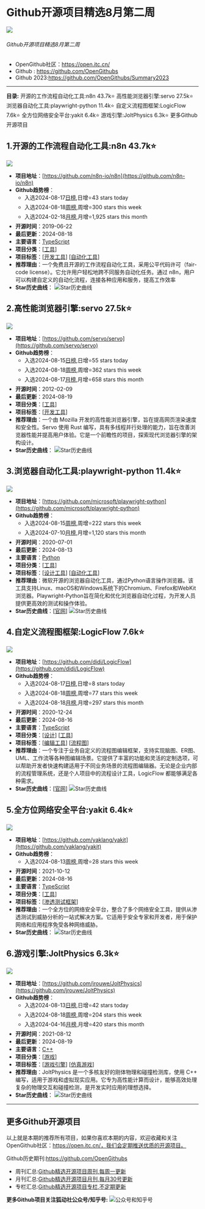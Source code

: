 # Github开源项目精选8月第二周
![](http://photocdn.tv.sohu.com/img/q_mini/20240530/pic_org_84ff263a-ed3f-44c4-b602-2830213ef979.jpg)
###### Github开源项目精选8月第二周

- OpenGithub社区：https://open.itc.cn/
- Github : https://github.com/OpenGithubs
- Github 2023:https://github.com/OpenGithubs/Summary2023

---

**目录:**
开源的工作流程自动化工具:n8n 43.7k⭐
高性能浏览器引擎:servo 27.5k⭐
浏览器自动化工具:playwright-python 11.4k⭐
自定义流程图框架:LogicFlow 7.6k⭐
全方位网络安全平台:yakit 6.4k⭐
游戏引擎:JoltPhysics 6.3k⭐
更多Github开源项目

## 1.开源的工作流程自动化工具:n8n 43.7k⭐
![](http://photocdn.tv.sohu.com/img/q_mini/20240814/pic_org_4075219c-acb6-490b-aaa5-d497c20ee620.png)
- **项目地址**：[https://github.com/n8n-io/n8n](https://github.com/n8n-io/n8n)
- **Github趋势榜**：
  - 入选2024-08-17[日榜](https://open.itc.cn/?tab=trends&trendType=0&repoId=MDEwOlJlcG9zaXRvcnkxOTMyMTU1NTQ=),日增⭐43 stars today
  -  入选2024-08-18[周榜](https://open.itc.cn/?tab=trends&trendType=1&repoId=MDEwOlJlcG9zaXRvcnkxOTMyMTU1NTQ=),周增⭐300 stars this week
  -  入选2024-02-18[月榜](https://open.itc.cn/?tab=trends&trendType=1&repoId=MDEwOlJlcG9zaXRvcnkxOTMyMTU1NTQ=),月增⭐1,925 stars this month
- **开源时间**：2019-06-22
- **最后更新**：2024-08-18
- **主要语言**：[TypeScript](https://github.com/search?q=language:TypeScript&type=repositories)
- **项目分类**：[[工具](https://open.itc.cn/github/dig?cateId=01GTGX6MYVBA4PFXTH4EH6P1SE&repoId=MDEwOlJlcG9zaXRvcnkxOTMyMTU1NTQ=)]
- **项目标签**：[[开发工具](https://open.itc.cn/github/dig/tag?tagId=01H254H7FY2EDCM4SKZTKVHFP4)] [[自动化工具](https://open.itc.cn/github/dig/tag?tagId=01H5GR5RQG06M3X62S6WRT8TWZ)]
- **推荐理由**：一个免费且开源的工作流程自动化工具，采用公平代码许可（fair-code license）。它允许用户轻松地跨不同服务自动化任务。通过 n8n，用户可以构建自定义的自动化流程，连接各种应用和服务，提高工作效率
- **Star历史曲线**：
  ![Star历史曲线](http://photocdn.tv.sohu.com/history/1723605900280/n8n-io/star-n8n.png)

## 2.高性能浏览器引擎:servo 27.5k⭐
![](http://photocdn.tv.sohu.com/img/q_mini/20240814/pic_org_5d9b189b-67d9-4d22-ac1a-cab7227df785.png)
- **项目地址**：[https://github.com/servo/servo](https://github.com/servo/servo)
- **Github趋势榜**：
  - 入选2024-08-15[日榜](https://open.itc.cn/?tab=trends&trendType=0&repoId=MDEwOlJlcG9zaXRvcnkzMzkwMjQz),日增⭐55 stars today
  -  入选2024-08-18[周榜](https://open.itc.cn/?tab=trends&trendType=1&repoId=MDEwOlJlcG9zaXRvcnkzMzkwMjQz),周增⭐362 stars this week
  -  入选2024-08-17[月榜](https://open.itc.cn/?tab=trends&trendType=1&repoId=MDEwOlJlcG9zaXRvcnkzMzkwMjQz),月增⭐658 stars this month
- **开源时间**：2012-02-09
- **最后更新**：2024-08-19
- **项目分类**：[[工具](https://open.itc.cn/github/dig?cateId=01GTGX6MYVBA4PFXTH4EH6P1SE&repoId=MDEwOlJlcG9zaXRvcnkzMzkwMjQz)]
- **项目标签**：[[开发工具](https://open.itc.cn/github/dig/tag?tagId=01H254H7FY2EDCM4SKZTKVHFP4)]
- **推荐理由**：一个由 Mozilla 开发的高性能浏览器引擎，旨在提高网页渲染速度和安全性。Servo 使用 Rust 编写，具有多线程并行处理的能力，旨在改善浏览器性能并提高用户体验。它是一个前瞻性的项目，探索现代浏览器引擎的架构设计。
- **Star历史曲线**：
  ![Star历史曲线](http://photocdn.tv.sohu.com/history/1723605470259/servo/star-servo.png)

## 3.浏览器自动化工具:playwright-python 11.4k⭐
![](http://photocdn.tv.sohu.com/img/q_mini/20240205/pic_org_0d1c9ad5-7961-4c36-8a68-733278a64202.png)
- **项目地址**：[https://github.com/microsoft/playwright-python](https://github.com/microsoft/playwright-python)
- **Github趋势榜**：
  -  入选2024-08-15[周榜](https://open.itc.cn/?tab=trends&trendType=1&repoId=MDEwOlJlcG9zaXRvcnkyNzY0MTQzODI=),周增⭐222 stars this week
  -  入选2024-07-10[月榜](https://open.itc.cn/?tab=trends&trendType=1&repoId=MDEwOlJlcG9zaXRvcnkyNzY0MTQzODI=),月增⭐1,120 stars this month
- **开源时间**：2020-07-01
- **最后更新**：2024-08-13
- **主要语言**：[Python](https://github.com/search?q=language:Python&type=repositories)
- **项目分类**：[[工具](https://open.itc.cn/github/dig?cateId=01GTGX6MYVBA4PFXTH4EH6P1SE&repoId=MDEwOlJlcG9zaXRvcnkyNzY0MTQzODI=)]
- **项目标签**：[[设计工具](https://open.itc.cn/github/dig/tag?tagId=01HDD6R44PD1VQZH3AXXRHR4TN)] [[自动化工具](https://open.itc.cn/github/dig/tag?tagId=01H5GR5RQG06M3X62S6WRT8TWZ)]
- **推荐理由**：微软开源的浏览器自动化工具，通过Python语言操作浏览器。该工具支持Linux、macOS和Windows系统下的Chromium、Firefox和WebKit浏览器。Playwright-Python旨在简化和优化浏览器自动化过程，为开发人员提供更高效的测试和操作体验。
- **Star历史曲线**：[[官网](https://playwright.dev/python/)]
  ![Star历史曲线](http://photocdn.tv.sohu.com/history/1723054977006/microsoft/star-playwright-python.png)

## 4.自定义流程图框架:LogicFlow 7.6k⭐
![](http://photocdn.tv.sohu.com/img/q_mini/20240318/pic_org_204894f7-53cb-4f7a-a3fb-50afbdb8f06b.png)
- **项目地址**：[https://github.com/didi/LogicFlow](https://github.com/didi/LogicFlow)
- **Github趋势榜**：
  - 入选2024-08-17[日榜](https://open.itc.cn/?tab=trends&trendType=0&repoId=MDEwOlJlcG9zaXRvcnkzMjQxMDAwMjE=),日增⭐8 stars today
  -  入选2024-08-18[周榜](https://open.itc.cn/?tab=trends&trendType=1&repoId=MDEwOlJlcG9zaXRvcnkzMjQxMDAwMjE=),周增⭐77 stars this week
  -  入选2024-08-18[月榜](https://open.itc.cn/?tab=trends&trendType=1&repoId=MDEwOlJlcG9zaXRvcnkzMjQxMDAwMjE=),月增⭐297 stars this month
- **开源时间**：2020-12-24
- **最后更新**：2024-08-16
- **主要语言**：[TypeScript](https://github.com/search?q=language:TypeScript&type=repositories)
- **项目分类**：[[设计](https://open.itc.cn/github/dig?cateId=01GX5QKQ4NRKG97JR8JSTJ2RJ6&repoId=MDEwOlJlcG9zaXRvcnkzMjQxMDAwMjE=)] [[工具](https://open.itc.cn/github/dig?cateId=01GTGX6MYVBA4PFXTH4EH6P1SE&repoId=MDEwOlJlcG9zaXRvcnkzMjQxMDAwMjE=)]
- **项目标签**：[[编辑工具](https://open.itc.cn/github/dig/tag?tagId=01H7VKX6HZGBVZDVX4WJ05H402)] [[流程图](https://open.itc.cn/github/dig/tag?tagId=01HS84V374KNJN4JJSPM1AM86G)]
- **推荐理由**：一个专注于业务自定义的流程图编辑框架，支持实现脑图、ER图、UML、工作流等各种图编辑场景。它提供了丰富的功能和灵活的定制选项，可以帮助开发者快速构建适用于不同业务场景的流程图编辑器。无论是企业内部的流程管理系统，还是个人项目中的流程设计工具，LogicFlow 都能够满足各种需求。
- **Star历史曲线**：[[官网](https://site.logic-flow.cn/docs/#/)]
  ![Star历史曲线](http://photocdn.tv.sohu.com/history/1722908319518/didi/star-LogicFlow.png)

## 5.全方位网络安全平台:yakit 6.4k⭐
![](http://photocdn.tv.sohu.com/img/q_mini/20240814/pic_org_9e2347a7-7ce8-49b8-a58e-1b2754e2f25d.png)
- **项目地址**：[https://github.com/yaklang/yakit](https://github.com/yaklang/yakit)
- **Github趋势榜**：
  -  入选2024-08-13[周榜](https://open.itc.cn/?tab=trends&trendType=1&repoId=R_kgDOGM35Jw),周增⭐28 stars this week
- **开源时间**：2021-10-12
- **最后更新**：2024-08-16
- **主要语言**：[TypeScript](https://github.com/search?q=language:TypeScript&type=repositories)
- **项目分类**：[[工具](https://open.itc.cn/github/dig?cateId=01GTGX6MYVBA4PFXTH4EH6P1SE&repoId=R_kgDOGM35Jw)]
- **项目标签**：[[渗透测试框架](https://open.itc.cn/github/dig/tag?tagId=01H6ZRC07X755TSQZF32N33NBY)]
- **推荐理由**：一个全方位的网络安全平台，整合了多个网络安全工具，提供从渗透测试到威胁分析的一站式解决方案。它适用于安全专家和开发者，用于保护网络和应用程序免受各种网络威胁。
- **Star历史曲线**：
  ![Star历史曲线](http://photocdn.tv.sohu.com/history/1723605755457/yaklang/star-yakit.png)

## 6.游戏引擎:JoltPhysics 6.3k⭐
![](http://photocdn.tv.sohu.com/img/q_mini/20240814/pic_org_21a2cb3b-3f98-40cc-a35d-c9d2c39ffaaa.png)
- **项目地址**：[https://github.com/jrouwe/JoltPhysics](https://github.com/jrouwe/JoltPhysics)
- **Github趋势榜**：
  - 入选2024-08-13[日榜](https://open.itc.cn/?tab=trends&trendType=0&repoId=MDEwOlJlcG9zaXRvcnkzOTUzNDEzODM=),日增⭐42 stars today
  -  入选2024-08-18[周榜](https://open.itc.cn/?tab=trends&trendType=1&repoId=MDEwOlJlcG9zaXRvcnkzOTUzNDEzODM=),周增⭐204 stars this week
  -  入选2024-04-16[月榜](https://open.itc.cn/?tab=trends&trendType=1&repoId=MDEwOlJlcG9zaXRvcnkzOTUzNDEzODM=),月增⭐420 stars this month
- **开源时间**：2021-08-12
- **最后更新**：2024-08-19
- **主要语言**：[C++](https://github.com/search?q=language:C++&type=repositories)
- **项目分类**：[[游戏](https://open.itc.cn/github/dig?cateId=01GTGX6MYX7JQ1AN2GGXGPZ6K1&repoId=MDEwOlJlcG9zaXRvcnkzOTUzNDEzODM=)]
- **项目标签**：[[游戏引擎](https://open.itc.cn/github/dig/tag?tagId=01HABEAFSX3M88RHDNW7VKJ0XV)] [[仿真游戏](https://open.itc.cn/github/dig/tag?tagId=01H0KWHS5SB0EME8S8B17E6RWY)]
- **推荐理由**：JoltPhysics 是一个多核友好的刚体物理和碰撞检测库，使用 C++ 编写，适用于游戏和虚拟现实应用。它专为高性能计算而设计，能够高效处理复杂的物理交互和碰撞检测，是开发实时应用的理想选择。
- **Star历史曲线**：
  ![Star历史曲线](http://photocdn.tv.sohu.com/history/1723605612734/jrouwe/star-JoltPhysics.png)

---
## 更多Github开源项目

以上就是本期的推荐所有项目，如果你喜欢本期的内容，欢迎收藏和关注OpenGithub社区：https://open.itc.cn/，我们会定期推送优质的开源项目。

Github历史期刊:https://github.com/OpenGithubs
- 周刊汇总:[Github精选开源项目周刊,每周一更新](https://github.com/OpenGithubs/weekly)
- 月刊汇总:[Github精选开源项目月刊,每月30号更新](https://github.com/OpenGithubs/monthly)
- 专栏汇总:[Github精选开源项目专栏,不定期更新](https://github.com/OpenGithubs/selectedColumn)

**更多Github项目关注狐动社公众号/知乎号:**
![公众号和知乎号](http://photocdn.tv.sohu.com/img/q_mini/20230525/pic_org_ed11340c-cba7-4072-942a-69a9ec0bc251.png)